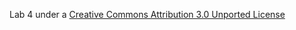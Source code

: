 
Lab 4 under a [Creative Commons Attribution 3.0 Unported License](http://creativecommons.org/licenses/by/3.0/deed.en_US)
